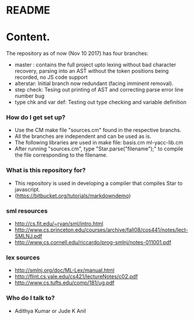# README #

# Content.

The repository as of now (Nov 10 2017) has four branches:
* master : contains the full project upto lexing without bad character recovery, parsing into an AST without the token positions being recorded, no JS code support
* alterstar: Initial branch now redundant (facing imminent removal).
* step check: Tesing out printing of AST and correcting parse error line number bug
* type chk and var def: Testing out type checking and variable definition


### How do I get set up? ###

* Use the CM make file "sources.cm" found in the respective branchs.
* All the branches are independent and can be used as is.
* The following libraries are used in make file:
  basis.cm
  ml-yacc-lib.cm
* After running "sources.cm", type "Star.parse("filename");" to compile the file corresponding to the filename.

### What is this repository for? ###

* This repository is used in developing a compiler that compiles Star to javascript.
* (https://bitbucket.org/tutorials/markdowndemo)


### sml resources

* http://cs.fit.edu/~ryan/sml/intro.html
* http://www.cs.princeton.edu/courses/archive/fall08/cos441/notes/lect-SMLNJ.pdf
* http://www.cs.cornell.edu/riccardo/prog-smlnj/notes-011001.pdf

### lex sources
* http://smlnj.org/doc/ML-Lex/manual.html
* http://flint.cs.yale.edu/cs421/lectureNotes/c02.pdf
* http://www.cs.tufts.edu/comp/181/ug.pdf


### Who do I talk to? ###

* Adithya Kumar or Jude K Anil
